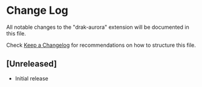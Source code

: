 # Change Log

All notable changes to the "drak-aurora" extension will be documented in this file.

Check [Keep a Changelog](http://keepachangelog.com/) for recommendations on how to structure this file.

## [Unreleased]

- Initial release

